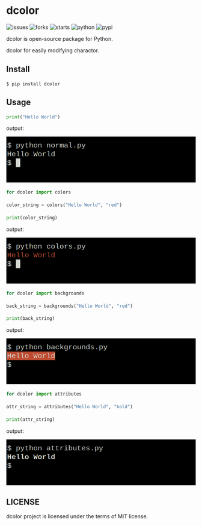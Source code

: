 
# dcolor

![issues](https://img.shields.io/github/issues/tatsuya4649/dcolor)
![forks](https://img.shields.io/github/forks/tatsuya4649/dcolor)
![starts](https://img.shields.io/github/forks/tatsuya4649/dcolor)
![python](https://img.shields.io/pypi/pyversions/dcolor)
![pypi](https://badge.fury.io/py/dcolor.svg)

dcolor is open-source package for Python.

dcolor for easily modifying charactor.

## Install

```
$ pip install dcolor
```

## Usage

```python:normal.py
print("Hello World")
```

output:

![normal](https://raw.githubusercontent.com/tatsuya4649/dcolor/master/docs/assets/usage/normal.png)

```python:colors.py
for dcolor import colors

color_string = colors("Hello World", "red")

print(color_string)
```

output:

![colors](https://raw.githubusercontent.com/tatsuya4649/dcolor/master/docs/assets/usage/colors.png)

```python:backgrounds.py
for dcolor import backgrounds

back_string = backgrounds("Hello World", "red")

print(back_string)
```
output:

![backgrounds](https://raw.githubusercontent.com/tatsuya4649/dcolor/master/docs/assets/usage/backgrounds.png)

```python:attributes.py
for dcolor import attributes

attr_string = attributes("Hello World", "bold")

print(attr_string)
```

output:

![attributes](https://raw.githubusercontent.com/tatsuya4649/dcolor/master/docs/assets/usage/attributes.png)

## LICENSE

dcolor project is licensed under the terms of MIT license.
